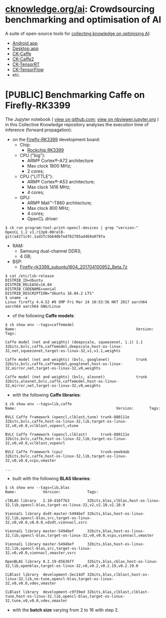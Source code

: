 # [cknowledge.org/ai](http://cknowledge.org/ai): Crowdsourcing benchmarking and optimisation of AI

A suite of open-source tools for [collecting knowledge on optimising AI](http://bit.ly/hipeac49-ckdl):
* [Android app](https://play.google.com/store/apps/details?id=openscience.crowdsource.video.experiments&hl=en_GB)
* [Desktop app](https://github.com/dividiti/ck-crowdsource-dnn-optimization)
* [CK-Caffe](https://github.com/dividiti/ck-caffe)
* [CK-Caffe2](https://github.com/ctuning/ck-caffe2)
* [CK-TensorRT](https://github.com/dividiti/ck-tensorrt)
* [CK-TensorFlow](https://github.com/ctuning/ck-tensorflow)
* etc.

# [PUBLIC] Benchmarking Caffe on Firefly-RK3399

The Jupyter notebook (
[view on github.com](https://github.com/dividiti/ck-caffe-firefly-rk3399/blob/master/script/batch_size-libs-models/analysis.20170530.ipynb);
[view on nbviewer.jupyter.org](https://nbviewer.jupyter.org/github/dividiti/ck-caffe-firefly-rk3399/blob/master/script/batch_size-libs-models/analysis.20170530.ipynb)
) in this Collective Knowledge repository analyses the execution time of
inference (forward propagation):

- on the [Firefly-RK3399](http://en.t-firefly.com/en/firenow/Firefly_RK3399) development board:
  - Chip:
    - [Rockchip RK3399](http://rockchip.wikidot.com/rk3399)
  - CPU ("big"):
    - ARM&reg; Cortex&reg;-A72 architecture
    - Max clock 1800 MHz;
    - 2 cores;
  - CPU ("LITTLE"):
    - ARM&reg; Cortex&reg;-A53 architecture;
    - Max clock 1416 MHz;
    - 4 cores;
  - GPU:
    - ARM&reg; Mali&trade;-T860 architecture;
    - Max clock 800 MHz;
    - 4 cores;
    - OpenCL driver:
```
$ ck run program:tool-print-opencl-devices | grep "version:"
OpenCL 1.2 v1.r13p0-00rel0-git(a4271c9).1ad3fc5b648bfed782705ad469a9797a
```

  - RAM:
    - Samsung dual-channel DDR3;
    - 4 GB;
  - BSP:
    - [Firefly-rk3399_xubuntu1604_201704100952_Beta.7z](http://bbs.t-firefly.com/forum.php?mod=viewthread&tid=1876&extra=page%3D1)
```
$ cat /etc/lsb-release 
DISTRIB_ID=Ubuntu
DISTRIB_RELEASE=16.04
DISTRIB_CODENAME=xenial
DISTRIB_DESCRIPTION="Ubuntu 16.04.2 LTS"
$ uname -a
Linux firefly 4.4.52 #9 SMP Fri Mar 24 10:53:56 HKT 2017 aarch64 aarch64 aarch64 GNU/Linux
```

- of the following **Caffe models**:

```
$ ck show env --tags=caffemodel
Name:                                                      Version:                 Tags:

Caffe model (net and weights) (deepscale, squeezenet, 1.1) 1.1      32bits,bvlc,caffe,caffemodel,deepscale,host-os-linux-32,net,squeezenet,target-os-linux-32,v1,v1.1,weights

Caffe model (net and weights) (bvlc, googlenet)            trunk    32bits,bvlc,caffe,caffemodel,googlenet,host-os-linux-32,mirror,net,target-os-linux-32,v0,weights

Caffe model (net and weights) (bvlc, alexnet)              trunk    32bits,alexnet,bvlc,caffe,caffemodel,host-os-linux-32,mirror,net,target-os-linux-32,v0,weights
```

- with the following **Caffe libraries**:

```
$ ck show env --tags=lib,caffe
Name:                                             Version:       Tags:

BVLC Caffe framework (opencl,clblast,tune) trunk-880111e 32bits,bvlc,caffe,host-os-linux-32,lib,target-os-linux-32,v0,v0.0,vclblast,vopencl,vtune

BVLC Caffe framework (opencl,clblast)      trunk-880111e 32bits,bvlc,caffe,host-os-linux-32,lib,target-os-linux-32,v0,v0.0,vclblast,vopencl

BVLC Caffe framework (cpu)                 trunk-eeebdab 32bits,bvlc,caffe,host-os-linux-32,lib,target-os-linux-32,v0,v0.0,vcpu,vmaster

...
```

- built with the following **BLAS libraries**:

```
$ ck show env --tags=lib,blas
Name:            Version:            Tags:

clBLAS library   2.10-d16f7b3        32bits,blas,clblas,host-os-linux-32,lib,opencl-blas,target-os-linux-32,v2,v2.10,v2.10.0

ViennaCL library dvdt-master-5494bef 32bits,blas,host-os-linux-32,lib,opencl-blas,src,target-os-linux-32,v0,v0.0,v0.0.0,vdvdt,viennacl,vsrc

ViennaCL library master-5494bef      32bits,blas,host-os-linux-32,lib,opencl-blas,target-os-linux-32,v0,v0.0,vcpu,viennacl,vmaster

ViennaCL library master-5494bef      32bits,blas,host-os-linux-32,lib,opencl-blas,src,target-os-linux-32,v0,v0.0,viennacl,vmaster,vsrc

OpenBLAS library 0.2.19-85636ff      32bits,blas,cblas,host-os-linux-32,lib,openblas,target-os-linux-32,v0,v0.2,v0.2.19,v0.2.19.0

CLBlast library  development-3ec14df 32bits,blas,clblast,host-os-linux-32,lib,no-tune,opencl-blas,target-os-linux-32,v0,v0.0,vdev,vmaster

CLBlast library  development-c9f39ed 32bits,blas,clblast,clblast-tune,host-os-linux-32,lib,opencl-blas,target-os-linux-32,tune,v0,v0.0,vdev,vmaster

```

- with the **batch size** varying from 2 to 16 with step 2.
